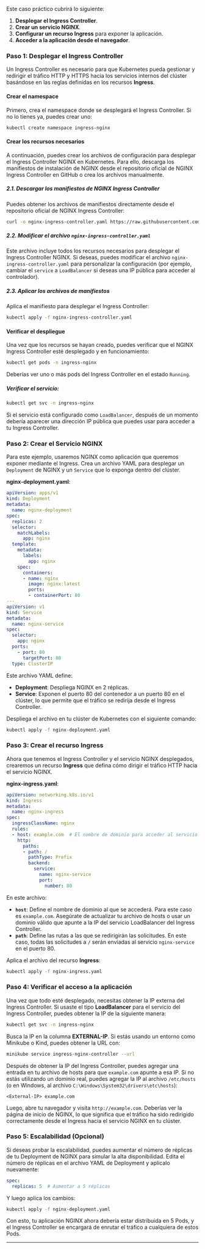 Este caso práctico cubrirá lo siguiente:

1. **Desplegar el Ingress Controller**.
2. **Crear un servicio NGINX**.
3. **Configurar un recurso Ingress** para exponer la aplicación.
4. **Acceder a la aplicación desde el navegador**.

### **Paso 1: Desplegar el Ingress Controller**

Un Ingress Controller es necesario para que Kubernetes pueda gestionar y redirigir el tráfico HTTP y HTTPS hacia los servicios internos del clúster basándose en las reglas definidas en los recursos **Ingress**.

#### Crear el namespace

Primero, crea el namespace donde se desplegará el Ingress Controller. Si no lo tienes ya, puedes crear uno:

```bash
kubectl create namespace ingress-nginx
```

#### Crear los recursos necesarios

A continuación, puedes crear los archivos de configuración para desplegar el Ingress Controller NGINX en Kubernetes. Para ello, descarga los manifiestos de instalación de NGINX desde el repositorio oficial de NGINX Ingress Controller en GitHub o crea los archivos manualmente.

##### 2.1. Descargar los manifiestos de NGINX Ingress Controller

Puedes obtener los archivos de manifiestos directamente desde el repositorio oficial de NGINX Ingress Controller:

```bash
curl -o nginx-ingress-controller.yaml https://raw.githubusercontent.com/kubernetes/ingress-nginx/main/deploy/static/provider/cloud/deploy.yaml
```

##### 2.2. Modificar el archivo `nginx-ingress-controller.yaml`

Este archivo incluye todos los recursos necesarios para desplegar el Ingress Controller NGINX. Si deseas, puedes modificar el archivo `nginx-ingress-controller.yaml` para personalizar la configuración (por ejemplo, cambiar el `service` a `LoadBalancer` si deseas una IP pública para acceder al controlador).

##### 2.3. Aplicar los archivos de manifiestos

Aplica el manifiesto para desplegar el Ingress Controller:

```bash
kubectl apply -f nginx-ingress-controller.yaml
```

#### Verificar el despliegue

Una vez que los recursos se hayan creado, puedes verificar que el NGINX Ingress Controller esté desplegado y en funcionamiento:

```bash
kubectl get pods -n ingress-nginx
```

Deberías ver uno o más pods del Ingress Controller en el estado `Running`.

##### Verificar el servicio:

```bash
kubectl get svc -n ingress-nginx
```

Si el servicio está configurado como `LoadBalancer`, después de un momento debería aparecer una dirección IP pública que puedes usar para acceder a tu Ingress Controller.


### **Paso 2: Crear el Servicio NGINX**

Para este ejemplo, usaremos NGINX como aplicación que queremos exponer mediante el Ingress. Crea un archivo YAML para desplegar un `Deployment` de NGINX y un `Service` que lo exponga dentro del clúster.

**nginx-deployment.yaml**:
```yaml
apiVersion: apps/v1
kind: Deployment
metadata:
  name: nginx-deployment
spec:
  replicas: 2
  selector:
    matchLabels:
      app: nginx
  template:
    metadata:
      labels:
        app: nginx
    spec:
      containers:
      - name: nginx
        image: nginx:latest
        ports:
        - containerPort: 80
---
apiVersion: v1
kind: Service
metadata:
  name: nginx-service
spec:
  selector:
    app: nginx
  ports:
    - port: 80
      targetPort: 80
  type: ClusterIP
```

Este archivo YAML define:
- **Deployment**: Despliega NGINX en 2 réplicas.
- **Service**: Exponen el puerto 80 del contenedor a un puerto 80 en el clúster, lo que permite que el tráfico se redirija desde el Ingress Controller.

Despliega el archivo en tu clúster de Kubernetes con el siguiente comando:

```bash
kubectl apply -f nginx-deployment.yaml
```

### **Paso 3: Crear el recurso Ingress**

Ahora que tenemos el Ingress Controller y el servicio NGINX desplegados, crearemos un recurso **Ingress** que defina cómo dirigir el tráfico HTTP hacia el servicio NGINX.

**nginx-ingress.yaml**:
```yaml
apiVersion: networking.k8s.io/v1
kind: Ingress
metadata:
  name: nginx-ingress
spec:
  ingressClassName: nginx
  rules:
  - host: example.com  # El nombre de dominio para acceder al servicio
    http:
      paths:
      - path: /
        pathType: Prefix
        backend:
          service:
            name: nginx-service
            port:
              number: 80
```

En este archivo:
- **`host`**: Define el nombre de dominio al que se accederá. Para este caso es `example.com`. Asegúrate de actualizar tu archivo de hosts o usar un dominio válido que apunte a la IP del servicio LoadBalancer del Ingress Controller.
- **`path`**: Define las rutas a las que se redirigirán las solicitudes. En este caso, todas las solicitudes a `/` serán enviadas al servicio `nginx-service` en el puerto 80.

Aplica el archivo del recurso **Ingress**:

```bash
kubectl apply -f nginx-ingress.yaml
```

### **Paso 4: Verificar el acceso a la aplicación**

Una vez que todo esté desplegado, necesitas obtener la IP externa del Ingress Controller. Si usaste el tipo **LoadBalancer** para el servicio del Ingress Controller, puedes obtener la IP de la siguiente manera:

```bash
kubectl get svc -n ingress-nginx
```

Busca la IP en la columna **EXTERNAL-IP**. Si estás usando un entorno como Minikube o Kind, puedes obtener la URL con:

```bash
minikube service ingress-nginx-controller --url
```

Después de obtener la IP del Ingress Controller, puedes agregar una entrada en tu archivo de hosts para que `example.com` apunte a esa IP. Si no estás utilizando un dominio real, puedes agregar la IP al archivo `/etc/hosts` (o en Windows, al archivo `C:\Windows\System32\drivers\etc\hosts`):

```plaintext
<External-IP> example.com
```

Luego, abre tu navegador y visita `http://example.com`. Deberías ver la página de inicio de NGINX, lo que significa que el tráfico ha sido redirigido correctamente desde el Ingress hacia el servicio NGINX en tu clúster.

### **Paso 5: Escalabilidad (Opcional)**

Si deseas probar la escalabilidad, puedes aumentar el número de réplicas de tu Deployment de NGINX para simular la alta disponibilidad. Edita el número de réplicas en el archivo YAML de Deployment y aplícalo nuevamente:

```yaml
spec:
  replicas: 5  # Aumentar a 5 réplicas
```

Y luego aplica los cambios:

```bash
kubectl apply -f nginx-deployment.yaml
```

Con esto, tu aplicación NGINX ahora debería estar distribuida en 5 Pods, y el Ingress Controller se encargará de enrutar el tráfico a cualquiera de estos Pods.

---
